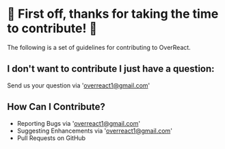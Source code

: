 # 🎉 First off, thanks for taking the time to contribute! 🎉

The following is a set of guidelines for contributing to OverReact. 

## I don't want to contribute I just have a question:
  
  Send us your question via 'overreact1@gmail.com' 


 ## How Can I Contribute?

   - Reporting Bugs  via 'overreact1@gmail.com' 
   - Suggesting Enhancements  via 'overreact1@gmail.com' 
   - Pull Requests on GitHub
    
